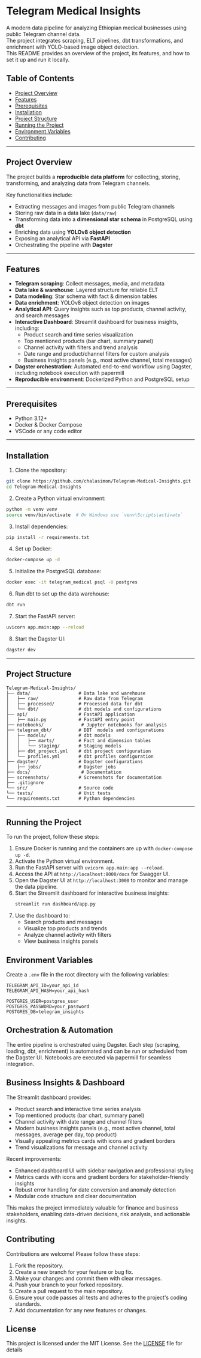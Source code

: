 # Telegram Medical Insights
A modern data pipeline for analyzing Ethiopian medical businesses using public Telegram channel data.  
The project integrates scraping, ELT pipelines, dbt transformations, and enrichment with YOLO-based image object detection.  
This README provides an overview of the project, its features, and how to set it up and run it locally.


## Table of Contents

- [Project Overview](#project-overview)  
- [Features](#features)  
- [Prerequisites](#prerequisites)  
- [Installation](#installation)  
- [Project Structure](#project-structure)  
- [Running the Project](#running-the-project)  
- [Environment Variables](#environment-variables)  
- [Contributing](#contributing)  

---

## Project Overview

The project builds a **reproducible data platform** for collecting, storing, transforming, and analyzing data from Telegram channels.  

Key functionalities include:

- Extracting messages and images from public Telegram channels  
- Storing raw data in a data lake (`data/raw`)  
- Transforming data into a **dimensional star schema** in PostgreSQL using **dbt**  
- Enriching data using **YOLOv8 object detection**  
- Exposing an analytical API via **FastAPI**  
- Orchestrating the pipeline with **Dagster**  

---


## Features

- **Telegram scraping**: Collect messages, media, and metadata
- **Data lake & warehouse**: Layered structure for reliable ELT
- **Data modeling**: Star schema with fact & dimension tables
- **Data enrichment**: YOLOv8 object detection on images
- **Analytical API**: Query insights such as top products, channel activity, and search messages
- **Interactive Dashboard**: Streamlit dashboard for business insights, including:
  - Product search and time series visualization
  - Top mentioned products (bar chart, summary panel)
  - Channel activity with filters and trend analysis
  - Date range and product/channel filters for custom analysis
  - Business insights panels (e.g., most active channel, total messages)
- **Dagster orchestration**: Automated end-to-end workflow using Dagster, including notebook execution with papermill
- **Reproducible environment**: Dockerized Python and PostgreSQL setup

---

## Prerequisites
 
- Python 3.12+  
- Docker & Docker Compose  
- VSCode or any code editor  

---

## Installation

1. Clone the repository:

```bash
git clone https://github.com/chalasimon/Telegram-Medical-Insights.git
cd Telegram-Medical-Insights
```
2. Create a Python virtual environment:

```bash
python -m venv venv
source venv/bin/activate  # On Windows use `venv\Scripts\activate`
```
3. Install dependencies:

```bash
pip install -r requirements.txt
```
4. Set up Docker:
```bash
docker-compose up -d
```
5. Initialize the PostgreSQL database:

```bash
docker exec -it telegram_medical psql -U postgres
```
6. Run dbt to set up the data warehouse:

```bash
dbt run
```
7. Start the FastAPI server:

```bash
uvicorn app.main:app --reload
```
8. Start the Dagster UI:

```bash
dagster dev
```
---
## Project Structure

```
Telegram-Medical-Insights/
├── data/                  # Data lake and warehouse
│   ├── raw/               # Raw data from Telegram
│   ├── processed/         # Processed data for dbt
│   └── dbt/               # dbt models and configurations
├── api/                   # FastAPI application
│   ├── main.py            # FastAPI entry point
├── notebooks/              # Jupyter notebooks for analysis
├── telegram_dbt/          # DBT  models and configurations
│   ├── models/            # dbt models
│   │   ├── marts/         # Fact and dimension tables
│   │   └── staging/       # Staging models
│   ├── dbt_project.yml    # dbt project configuration
│   └── profiles.yml       # dbt profiles configuration
├── dagster/               # Dagster configurations
│   ├── jobs/              # Dagster jobs
├── docs/                   # Documentation
├── screenshots/           # Screenshots for documentation
├── .gitignore
└── src/                   # Source code
└── tests/                 # Unit tests
└── requirements.txt       # Python dependencies
``` 
---
## Running the Project
To run the project, follow these steps:
1. Ensure Docker is running and the containers are up with `docker-compose up -d`.
2. Activate the Python virtual environment.
3. Run the FastAPI server with `uvicorn app.main:app --reload`.
4. Access the API at `http://localhost:8000/docs` for Swagger UI.
5. Open the Dagster UI at `http://localhost:3000` to monitor and manage the data pipeline.
6. Start the Streamlit dashboard for interactive business insights:
   ```bash
   streamlit run dashboard/app.py
   ```
7. Use the dashboard to:
   - Search products and messages
   - Visualize top products and trends
   - Analyze channel activity with filters
   - View business insights panels
## Environment Variables
Create a `.env` file in the root directory with the following variables:
```plaintext
TELEGRAM_API_ID=your_api_id
TELEGRAM_API_HASH=your_api_hash

POSTGRES_USER=postgres_user
POSTGRES_PASSWORD=your_password
POSTGRES_DB=telegram_insights

``` 


## Orchestration & Automation

The entire pipeline is orchestrated using Dagster. Each step (scraping, loading, dbt, enrichment) is automated and can be run or scheduled from the Dagster UI. Notebooks are executed via papermill for seamless integration.

## Business Insights & Dashboard

The Streamlit dashboard provides:
- Product search and interactive time series analysis
- Top mentioned products (bar chart, summary panel)
- Channel activity with date range and channel filters
- Modern business insights panels (e.g., most active channel, total messages, average per day, top product)
- Visually appealing metrics cards with icons and gradient borders
- Trend visualizations for message and channel activity

Recent improvements:
- Enhanced dashboard UI with sidebar navigation and professional styling
- Metrics cards with icons and gradient borders for stakeholder-friendly insights
- Robust error handling for date conversion and anomaly detection
- Modular code structure and clear documentation

This makes the project immediately valuable for finance and business stakeholders, enabling data-driven decisions, risk analysis, and actionable insights.

## Contributing
Contributions are welcome! Please follow these steps:
1. Fork the repository.
2. Create a new branch for your feature or bug fix.
3. Make your changes and commit them with clear messages.
4. Push your branch to your forked repository.
5. Create a pull request to the main repository.
6. Ensure your code passes all tests and adheres to the project's coding standards.
7. Add documentation for any new features or changes.
## License
This project is licensed under the MIT License. See the [LICENSE](LICENSE) file for details